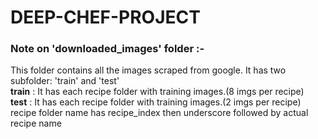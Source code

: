 # DEEP-CHEF-PROJECT

<h3>Note on 'downloaded_images' folder :-</h3>
This folder contains all the images scraped from google. It has two subfolder: 'train' and 'test' <br>
<b>train</b> : It has each recipe folder with training images.(8 imgs per recipe)<br>
<b>test</b> : It has each recipe folder with training images.(2 imgs per recipe)<br>
recipe folder name has recipe_index then underscore followed by actual recipe name
